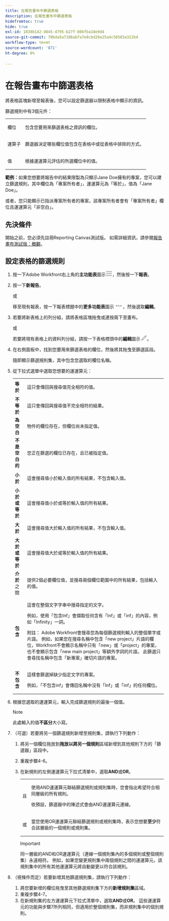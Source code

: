 ```yaml
---
title: 在報告畫布中篩選表格
description: 在報告畫布中篩選表格
hidefromtoc: true
hide: true
exl-id: 1838b142-d845-4795-b27f-80bfba18e9d4
source-git-commit: 70bda5a7186abfa7e8cbd26e25a4c58583a322b4
workflow-type: tm+mt
source-wordcount: '871'
ht-degree: 0%

---
```


# 在報告畫布中篩選表格

將表格區塊新增至報表後，您可以設定篩選器以限制表格中顯示的資訊。

篩選規則中有3個元件：

<table style="table-layout:auto"> 
 <col> 
 <col> 
 <tbody> 
  <tr> 
   <td role="rowheader">欄位</td> 
   <td> <p>包含您要用來篩選表格之資訊的欄位。</p> </td> 
  </tr> 
  <tr> 
   <td role="rowheader">運算子</td> 
   <td> <p>篩選器決定哪些欄位值包含在表格中或從表格中排除的方式。 </p> </td> 
  </tr> 
  <tr> 
   <td role="rowheader">值</td> 
   <td> <p>根據運運算元評估的所選欄位中的值。</p> </td> 
  </tr> 
 </tbody> 
</table>

**範例：**&#x200B;如果您想要將報告中的結果限製為只顯示Jane Doe擁有的專案，您可以建立篩選規則，其中欄位為「專案所有者」，運運算元為「等於」，值為「Jane Doe」。

或者，您只能顯示已指派專案所有者的專案，該專案所有者會有「專案所有者」欄位且運運算元「非空白」。

## 先決條件

開始之前，您必須先註冊Reporting Canvas測試版。 如需詳細資訊，請參閱[報告畫布測試版：概觀](/help/quicksilver/product-announcements/betas/canvas-dashboards-beta/reporting-canvas-beta-overview.md)。

## 設定表格的篩選規則

1. 按一下Adobe Workfront右上角的&#x200B;**主功能表**&#x200B;圖示![主功能表圖示](assets/main-menu-icon.png)，然後按一下&#x200B;**報表**。

1. 按一下&#x200B;**新報告**。

   或

   移至現有報表，按一下報表標題中的&#x200B;**更多功能表**&#x200B;圖示![更多圖示](assets/more-icon.png)，然後選取&#x200B;**編輯**。

1. 若要將新表格上的列分組，請將表格區塊拖曳或連按兩下至畫布。

   或

   若要將現有表格上的資料列分組，請按一下表格標頭中的&#x200B;**編輯**&#x200B;圖示![編輯圖示](assets/edit-icon.png)。

1. 在右側面板中，找到您要用來篩選表格的欄位，然後將其拖曳至篩選區段。

   隨即顯示篩選規則集，其中包含您選取的欄位名稱。

1. 從下拉式選單中選取您想要的運運算元：

   <table style="table-layout:auto"> 
    <col> 
    <col> 
    <tbody> 
     <tr> 
      <td role="rowheader"><strong>等於</strong> </td> 
      <td> <p>這只會傳回與搜尋值完全相符的值。</p> </td> 
     </tr> 
     <tr> 
      <td role="rowheader"><strong>不等於</strong> </td> 
      <td> <p>這只會傳回與搜尋值不完全相符的結果。</p> </td> 
     </tr> 
     <tr> 
      <td role="rowheader"><strong>為空白</strong> </td> 
      <td> <p>物件的欄位存在，但欄位尚未指定值。</p> </td> 
     </tr> 
     <tr> 
      <td role="rowheader"><strong>不是空白的</strong> </td> 
      <td> <p>您正在篩選的欄位已存在，且已被指定值。</p> </td> 
     </tr> 
     <tr> 
      <td role="rowheader"><strong>小於</strong> </td> 
      <td> <p>這會搜尋值小於輸入值的所有結果，不包含輸入值。</p> </td> 
     </tr> 
     <tr> 
      <td role="rowheader"><strong>小於或等於</strong> </td> 
      <td> <p>這會搜尋值小於或等於輸入值的所有結果。</p> </td> 
     </tr> 
     <tr> 
      <td role="rowheader"><strong>大於</strong> </td> 
      <td> <p>這會搜尋值大於輸入值的所有結果，不包含輸入值。</p> </td> 
     </tr> 
     <tr> 
      <td role="rowheader"><strong>大於或等於</strong> </td> 
      <td> <p>這會搜尋值大於或等於輸入值的所有結果。</p> </td> 
     </tr> 
     <tr> 
      <td role="rowheader"><strong>介於</strong>之間 </td> 
      <td> <p>提供2個必要欄位值，並搜尋兩個欄位範圍中的所有結果，包括輸入的值。</p> </td> 
     </tr> 
     <tr> 
      <td role="rowheader"><strong>包含</strong> </td> 
      <td> <p>這會在整個文字字串中搜尋指定的文字。</p> <p>例如，使用「包含Inf」會擷取任何含有「Inf」或「inf」的內容，例如「Infinity」一詞。</p> <p>附註： Adobe Workfront會搜尋您為每個篩選規則輸入的整個單字或片語。 例如，如果您在搜尋名稱中包含「new project」片語的欄位，Workfront不會顯示名稱中只有「new」或「project」的專案，也不會顯示包含「new main project」等額外字詞的片語。 此篩選只會尋找名稱中包含「新專案」確切片語的專案。</p> </td> 
     </tr> 
     <tr> 
      <td role="rowheader"><strong>不包含</strong> </td> 
      <td> <p>這樣會篩選掉缺少指定文字的專案。</p> <p>例如，「不包含inf」會傳回名稱中沒有「Inf」或「inf」的任何欄位。</p> </td> 
     </tr> 
    </tbody> 
   </table>

1. 根據您選取的運運算元，輸入完成篩選規則的最後一個值。

   >[!NOTE]
   >
   >此處輸入的值&#x200B;**不區分**&#x200B;大小寫。

1. （可選）若要將另一個篩選規則新增至規則集，請執行下列動作：

   1. 將另一個欄位拖放到&#x200B;**拖放以將另一個規則**&#x200B;區域新增到其他規則下方的「篩選器」區段中。
   1. 重複步驟4-6。
   1. 在新規則的左側運運算元下拉式清單中，選取&#x200B;**AND**&#x200B;或&#x200B;**OR**。

      <table style="table-layout:auto"> 
       <col> 
       </col> 
       <col> 
       </col> 
       <tbody> 
        <tr> 
         <td role="rowheader"> <p>且</p> </td> 
         <td> <p>使用AND運運算元聯結篩選規則或規則集時，您會指出希望符合相同層級的所有規則。</p> <p>依預設，篩選器中的陳述式會由AND運運算元連線。</p> </td> 
        </tr> 
        <tr> 
         <td role="rowheader"> <p>或</p> </td> 
         <td> <p>當您使用OR運運算元聯結篩選規則或規則集時，表示您想要<strong>至少</strong>符合該層級的一個規則或規則集。</p> </td> 
        </tr> 
       </tbody> 
      </table>

      >[!IMPORTANT]
      >
      >同一層級的AND和OR運運算元（連線一個規則集內的多個規則或整個規則集）永遠相符。 例如，如果您變更規則集中兩個規則之間的運運算元，該規則集中的所有其他運運算元將自動變更以符合該規則。

1. （視條件而定）若要新增其他篩選規則集，請執行下列動作：

   1. 將您要新增的欄位拖曳至其他篩選規則集下方的&#x200B;**新增規則集**&#x200B;區域。
   1. 重複步驟4-7。
   1. 在新規則集的左方運運算元下拉式清單中，選取&#x200B;**AND**&#x200B;或&#x200B;**OR**。 這些運運算元的功能與步驟7所列相同，但適用於整個規則集，而非規則集中的個別規則。**&#x200B;**

